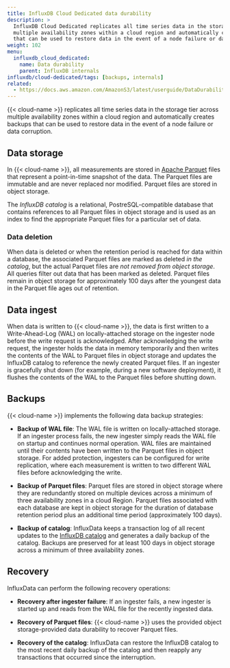```yaml
---
title: InfluxDB Cloud Dedicated data durability
description: >
  InfluxDB Cloud Dedicated replicates all time series data in the storage tier across
  multiple availability zones within a cloud region and automatically creates backups
  that can be used to restore data in the event of a node failure or data corruption.
weight: 102
menu:
  influxdb_cloud_dedicated:
    name: Data durability
    parent: InfluxDB internals
influxdb/cloud-dedicated/tags: [backups, internals]
related:
  - https://docs.aws.amazon.com/AmazonS3/latest/userguide/DataDurability.html, AWS S3 Data Durabililty
---
```


{{< cloud-name >}} replicates all time series data in the storage tier across
multiple availability zones within a cloud region and automatically creates backups
that can be used to restore data in the event of a node failure or data corruption.

## Data storage

In {{< cloud-name >}}, all measurements are stored in
[Apache Parquet](https://parquet.apache.org/) files that represent a
point-in-time snapshot of the data. The Parquet files are immutable and are
never replaced nor modified. Parquet files are stored in object storage.

<span id="influxdb-catalog"></span>
The _InfluxDB catalog_ is a relational, PostreSQL-compatible database that
contains references to all Parquet files in object storage and is used as an
index to find the appropriate Parquet files for a particular set of data.

### Data deletion

When data is deleted or when the retention period is reached for data within
a database, the associated Parquet files are marked as deleted _in the catalog_,
but the actual Parquet files are _not removed from object storage_.
All queries filter out data that has been marked as deleted.
Parquet files remain in object storage for approximately 100 days after the
youngest data in the Parquet file ages out of retention.

## Data ingest

When data is written to {{< cloud-name >}}, the data is first written to a
Write-Ahead-Log (WAL) on locally-attached storage on the ingester node before
the write request is acknowledged. After acknowledging the write request, the
ingester holds the data in memory temporarily and then writes the contents of
the WAL to Parquet files in object storage and updates the InfluxDB catalog to
reference the newly created Parquet files. If an ingester is gracefully shut
down (for example, during a new software deployment), it flushes the contents of
the WAL to the Parquet files before shutting down.

## Backups

{{< cloud-name >}} implements the following data backup strategies:

- **Backup of WAL file**: The WAL file is written on locally-attached storage.
  If an ingester process fails, the new ingester simply reads the WAL file on
  startup and continues normal operation. WAL files are maintained until their
  contents have been written to the Parquet files in object storage.
  For added protection, ingesters can be configured for write replication, where
  each measurement is written to two different WAL files before acknowledging
  the write.

- **Backup of Parquet files**: Parquet files are stored in object storage where
  they are redundantly stored on multiple devices across a minimum of three
  availability zones in a cloud Region. Parquet files associated with each
  database are kept in object storage for the duration of database retention period
  plus an additional time period (approximately 100 days).

- **Backup of catalog**: InfluxData keeps a transaction log of all recent updates
  to the [InfluxDB catalog](#influxdb-catalog) and generates a daily backup of
  the catalog. Backups are preserved for at least 100 days in object storage across a minimum
  of three availability zones.

## Recovery

InfluxData can perform the following recovery operations:

- **Recovery after ingester failure**: If an ingester fails, a new ingester is
  started up and reads from the WAL file for the recently ingested data.

- **Recovery of Parquet files**: {{< cloud-name >}} uses the provided object
  storage-provided data durability to recover Parquet files.

- **Recovery of the catalog**: InfluxData can restore the InfluxDB catalog to
  the most recent daily backup of the catalog and then reapply any transactions
  that occurred since the interruption.
